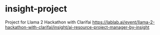 # insight-project
Project for Llama 2 Hackathon with Clarifai
https://lablab.ai/event/llama-2-hackathon-with-clarifai/insight/ai-resource-project-manager-by-insight
